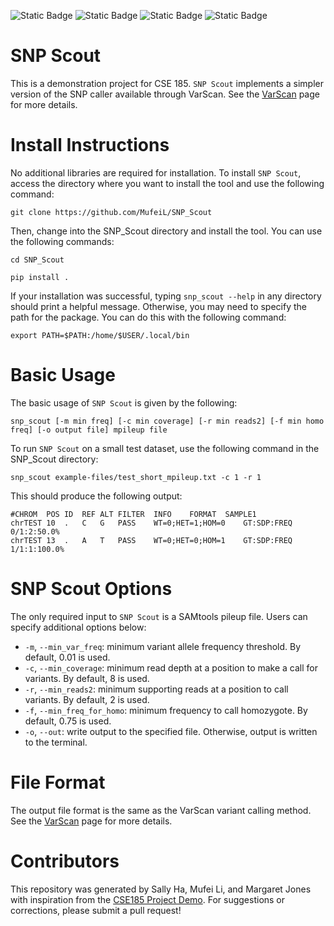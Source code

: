 
![Static Badge](https://img.shields.io/badge/language-python-780000) ![Static Badge](https://img.shields.io/badge/language-JupyterNotebook-FDF0D5) ![Static Badge](https://img.shields.io/badge/license-UCSD-C1121F) ![Static Badge](https://img.shields.io/badge/tools-VarScan-669BBC) 

# SNP Scout

This is a demonstration project for CSE 185. `SNP Scout` implements a simpler version of the SNP caller available through VarScan. See the [VarScan](https://varscan.sourceforge.net/using-varscan.html) page for more details.  
# Install Instructions
No additional libraries are required for installation. 
To install `SNP Scout`, access the directory where you want to install the tool and use the following command:
```
git clone https://github.com/MufeiL/SNP_Scout 
```
Then, change into the SNP_Scout directory and install the tool. You can use the following commands:
```
cd SNP_Scout
```
```
pip install .
```
If your installation was successful, typing ``snp_scout --help`` in any directory should print a helpful message. Otherwise, you may need to specify the path for the package. You can do this with the following command:
```
export PATH=$PATH:/home/$USER/.local/bin
```
# Basic Usage
The basic usage of `SNP Scout` is given by the following:
```
snp_scout [-m min freq] [-c min coverage] [-r min reads2] [-f min homo freq] [-o output file] mpileup file
```
To run `SNP Scout` on a small test dataset, use the following command in the SNP_Scout directory:
```
snp_scout example-files/test_short_mpileup.txt -c 1 -r 1
```
This should produce the following output:
```
#CHROM	POS	ID	REF	ALT	FILTER	INFO	FORMAT	SAMPLE1
chrTEST	10	.	C	G	PASS	WT=0;HET=1;HOM=0	GT:SDP:FREQ	0/1:2:50.0%
chrTEST	13	.	A	T	PASS	WT=0;HET=0;HOM=1	GT:SDP:FREQ	1/1:1:100.0%
```
# SNP Scout Options
The only required input to `SNP Scout` is a SAMtools pileup file. Users can specify additional options below:
* `-m`, `--min_var_freq`: minimum variant allele frequency threshold. By default, 0.01 is used.
* `-c`, `--min_coverage`: minimum read depth at a position to make a call for variants. By default, 8 is used.
* `-r`, `--min_reads2`: minimum supporting reads at a position to call variants. By default, 2 is used.
* `-f`, `--min_freq_for_homo`: minimum frequency to call homozygote. By default, 0.75 is used.
* `-o`, `--out`: write output to the specified file. Otherwise, output is written to the terminal.   
# File Format 
The output file format is the same as the VarScan variant calling method. See the [VarScan](https://varscan.sourceforge.net/using-varscan.html) page for more details.
# Contributors 
This repository was generated by Sally Ha, Mufei Li, and Margaret Jones with inspiration from the [CSE185 Project Demo](https://github.com/gymreklab/cse185-demo-project/tree/main). For suggestions or corrections, please submit a pull request!

